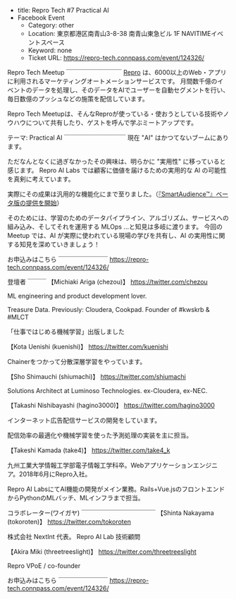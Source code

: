 - title: Repro Tech #7 Practical AI
- Facebook Event
  - Category: other
  - Location: 東京都港区南青山3-8-38 南青山東急ビル 1F NAVITIMEイベントスペース
  - Keyword: none
  - Ticket URL: https://repro-tech.connpass.com/event/124326/

Repro Tech Meetup
￣￣￣￣￣￣￣￣￣
[Repro](https://repro.io) は、6000以上のWeb・アプリに利用されるマーケティングオートメーションサービスです。
月間数千億のイベントのデータを処理し、そのデータをAIでユーザーを自動セグメントを行い、毎日数億のプッシュなどの施策を配信しています。

Repro Tech Meetupは、そんなReproが使っている・使おうとしている技術やノウハウについて共有したり、ゲストを呼んで学ぶミートアップです。

テーマ: Practical AI
￣￣￣￣￣￣￣￣￣￣
現在 "AI" はかつてないブームにあります。

ただなんとなくに過ぎなかったその興味は、明らかに "実用性" に移っていると感じます。
Repro AI Labs では顧客に価値を届けるための実用的な AI の可能性を真剣に考えています。

実際にその成果は汎用的な機能化にまで至りました。（[『SmartAudience™』ベータ版の提供を開始](https://prtimes.jp/main/html/rd/p/000000073.000013569.html)）

そのためには、学習のためのデータパイプライン、アルゴリズム、サービスへの組み込み、そしてそれを運用する MLOps ...と知見は多岐に渡ります。
今回の Meetup では、AI が実際に使われている現場の学びを共有し、AI の実用性に関する知見を深めていきましょう！

お申込みはこちら
￣￣￣￣￣￣￣￣
https://repro-tech.connpass.com/event/124326/

登壇者
￣￣￣
【Michiaki Ariga (chezou)】
https://twitter.com/chezou

ML engineering and product development lover.

Treasure Data. Previously: Cloudera, Cookpad.
Founder of #kwskrb & #MLCT

「仕事ではじめる機械学習」出版しました

【Kota Uenishi (kuenishi)】
https://twitter.com/kuenishi

Chainerをつかって分散深層学習をやっています。

【Sho Shimauchi (shiumachi)】
https://twitter.com/shiumachi

Solutions Architect at Luminoso Technologies.
ex-Cloudera, ex-NEC.

【Takashi Nishibayashi (hagino3000)】
https://twitter.com/hagino3000

インターネット広告配信サービスの開発をしています。

配信効率の最適化や機械学習を使った予測処理の実装を主に担当。

【Takeshi Kamada (take4)】
https://twitter.com/take4_k

九州工業大学情報工学部電子情報工学科卒。Webアプリケーションエンジニア。2018年6月にRepro入社。

Repro AI LabsにてAI機能の開発がメイン業務。Rails+Vue.jsのフロントエンドからPythonのMLバッチ、MLインフラまで担当。

コラボレーター(ワイガヤ)
￣￣￣￣￣￣￣￣￣￣￣￣
【Shinta Nakayama (tokoroten)】
https://twitter.com/tokoroten

株式会社 NextInt 代表。 Repro AI Lab 技術顧問

【Akira Miki (threetreeslight)】
https://twitter.com/threetreeslight

Repro VPoE / co-founder

お申込みはこちら
￣￣￣￣￣￣￣￣
https://repro-tech.connpass.com/event/124326/
